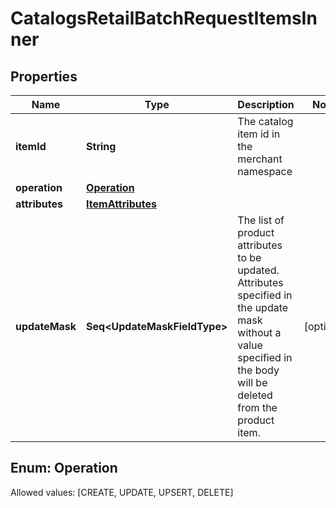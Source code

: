 

# CatalogsRetailBatchRequestItemsInner


## Properties

Name | Type | Description | Notes
------------ | ------------- | ------------- | -------------
**itemId** | **String** | The catalog item id in the merchant namespace | 
**operation** | [**Operation**](#Operation) |  | 
**attributes** | [**ItemAttributes**](ItemAttributes.md) |  | 
**updateMask** | **Seq&lt;UpdateMaskFieldType&gt;** | The list of product attributes to be updated. Attributes specified in the update mask without a value specified in the body will be deleted from the product item. |  [optional]


## Enum: Operation
Allowed values: [CREATE, UPDATE, UPSERT, DELETE]




